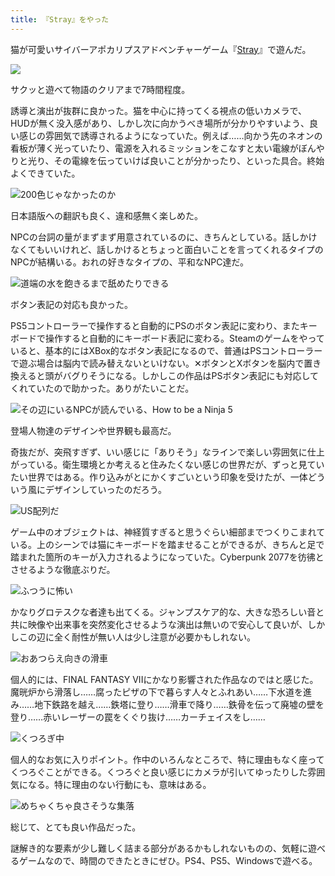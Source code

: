 ```yaml
---
title: 『Stray』をやった
---
```

猫が可愛いサイバーアポカリプスアドベンチャーゲーム『[Stray](https://store.steampowered.com/app/1332010/Stray/?l=japanese)』で遊んだ。

![](https://lh4.googleusercontent.com/9XSOUTxf0fGSvvKBraup62sBHY7ysA2m04NE_i_Um9bA3eDFvdeeBYjCqztNQdeA_5xdTmo9zGPjMuAuVzh6TqZGfyXLKsg7lcN9Q-0FM7ngkZdOy7p2fL7y3_xMxMt8ayYcPWX_XB4WIL2WTOnI2tCx_u9bvCsYlaRBaWb5ra5LZINEOBXeWSsmHT4uFA)

サクッと遊べて物語のクリアまで7時間程度。

誘導と演出が抜群に良かった。猫を中心に持ってくる視点の低いカメラで、HUDが無く没入感があり、しかし次に向かうべき場所が分かりやすいよう、良い感じの雰囲気で誘導されるようになっていた。例えば……向かう先のネオンの看板が薄く光っていたり、電源を入れるミッションをこなすと太い電線がぼんやりと光り、その電線を伝っていけば良いことが分かったり、といった具合。終始よくできていた。

![](https://lh6.googleusercontent.com/scNvBJBz7MjEe2H2rzdLgTZwZ4h2Mo_g7yTgH6bkX3HCBzgoKe0tZFrQxfdLaxOm3jnU9MCI2jliZdoci6IviYl7R75fFPbhX2K8GVRHKj3VRspsOkKTlE1a7HdxFYiFb8NX2j1MuUAaU5O4kh8bgGMpWx1YN4a4eAazZ7evMe97mGqQe0GWK1GA_iTDEw "200色じゃなかったのか")

日本語版への翻訳も良く、違和感無く楽しめた。

NPCの台詞の量がまずまず用意されているのに、きちんとしている。話しかけなくてもいいけれど、話しかけるとちょっと面白いことを言ってくれるタイプのNPCが結構いる。おれの好きなタイプの、平和なNPC達だ。

![](https://lh4.googleusercontent.com/kv6W3ouxA_MJbjxMqhuw9NfaarfL7ZFrciEmTa5k1VqKtqfDvgrMfqJjguSlwEjWXzOgtNH1zThLU8g4ImXyC36rQ7NkgXT7TAk58nMz5VjebjHF1k5aWujp3W3KkANjOfF9rmkfYBfgMApqPpYtIjVyIXeABfq0_kHBu-EWoOT10gGYUw7TonPhCcD9Tg "道端の水を飽きるまで舐めたりできる")

ボタン表記の対応も良かった。

PS5コントローラーで操作すると自動的にPSのボタン表記に変わり、またキーボードで操作すると自動的にキーボード表記に変わる。Steamのゲームをやっていると、基本的にはXBox的なボタン表記になるので、普通はPSコントローラーで遊ぶ場合は脳内で読み替えないといけない。✕ボタンとXボタンを脳内で置き換えると頭がバグりそうになる。しかしこの作品はPSボタン表記にも対応してくれていたので助かった。ありがたいことだ。

![](https://lh6.googleusercontent.com/Y50sN8PLizrVYUYoYARfXQ4UWXmckrxdEGSodF3mfjmrx9jv3FrFF4OTJcabBJlcsGcgSoRUMLovpuHr7rftKjouqUgEcPRfjzY7IvkfYSnfku08tbOHr-_uTidCJYOze-yTrEtxt6T687-iN0n7MMZvwU08xumMSc4IuAGTiYwInLWgirXnzkCRfNVhaw "その辺にいるNPCが読んでいる、How to be a Ninja 5")

登場人物達のデザインや世界観も最高だ。

奇抜だが、突飛すぎず、いい感じに「ありそう」なラインで楽しい雰囲気に仕上がっている。衛生環境とか考えると住みたくない感じの世界だが、ずっと見ていたい世界ではある。作り込みがとにかくすごいという印象を受けたが、一体どういう風にデザインしていったのだろう。

![](https://lh5.googleusercontent.com/F8jqALpTqNKCNIMZDq8PAqhP1Owwxk2cOEgK8aDouehGE0qjB5VAudLj2HOpFESNsa41-CIrD0qr6LE5_D3u_WthH4R0lNkQd6JUus9oGpw_QCMTwMRGfB4uVTQfYf85-i2kMC_HIjOFOzBfQoluIuXxBm3Y6bj5kr5Jb2XMWtO3VKOjDqWTAcLa6PFcbA "US配列だ")

ゲーム中のオブジェクトは、神経質すぎると思うぐらい細部までつくりこまれている。上のシーンでは猫にキーボードを踏ませることができるが、きちんと足で踏まれた箇所のキーが入力されるようになっていた。Cyberpunk 2077を彷彿とさせるような徹底ぶりだ。

![](https://lh4.googleusercontent.com/0puAlrQlTx9lJLYimM1_j6Zu7Xjb72YYWWerp8KAwP4nw08tt3O56M7ceJXqpyhdANBw-JIMFz3eGST-jyKIgVad7ShYOQtPofjxPRxw7YVlYdnIqUQ8oucEkFfXaCk2WqncqesgVH3FiPqCo9Wkx2zrm9ysl9KsamrhXZAeD-tSNh5CSXB-tEId4RbJDw "ふつうに怖い")

かなりグロテスクな者達も出てくる。ジャンプスケア的な、大きな恐ろしい音と共に映像や出来事を突然変化させるような演出は無いので安心して良いが、しかしこの辺に全く耐性が無い人は少し注意が必要かもしれない。

![](https://lh6.googleusercontent.com/dBIPA22RxswzR5xaI0JCMuSEIPrc_OtYah8XlZViTtiTiEIbO6kVbt7q0TKmsmyz2pJ5XR3zkQzPHlQhVGxc-6KItYsEy_kdeRCOjgXPLPCgHDKy3XtBZmbF2BzgDFWOQ2bPDp6nHFHgvkQmscCSigVKdrBdnYxwbjUqAYGjV6fYksfFRxRWjaaBc3xCZQ "おあつらえ向きの滑車")

個人的には、FINAL FANTASY VIIにかなり影響された作品なのではと感じた。魔晄炉から滑落し……腐ったピザの下で暮らす人々とふれあい……下水道を進み……地下鉄路を越え……鉄塔に登り……滑車で降り……鉄骨を伝って廃墟の壁を登り……赤いレーザーの罠をくぐり抜け……カーチェイスをし……

![](https://lh4.googleusercontent.com/LEaDnahT6EQ2O-xfSWrl-tpFlaHRcse_QXI3Rh5Mcw2ZoxYBfZS-P7b6XRbSFeDy6P1nWWjKCUaI4YWmF0AVMpGqj2Ccpxa1ivaUfXQIOAufHOPVDPAwPqAqQajEtxdvd4_ARdiI9HBpnmcZIWATfy7gsRwl4S5R0C81uvVaS_MYWfULY5fVt9cZLql_4Q "くつろぎ中")

個人的なお気に入りポイント。作中のいろんなところで、特に理由もなく座ってくつろぐことができる。くつろぐと良い感じにカメラが引いてゆったりした雰囲気になる。特に理由のない行動にも、意味はある。

![](https://lh6.googleusercontent.com/ZnIAK8a823Nddth0dnUjb6bCU8Hl6l7fIagFGJ2VKHAmqkrSzK7wWscr4lIGWvTqK0iZhtUkvP0WXuWZLwXliPsWfkaedVGu5Jnh3o0MWLwrFm0zS9WVzxmgutd_JkkyaQAPg3TMtfZcF7JVhFXvZmrG3figguMqZvLDzn211_0FtBZ00rZHFxDb6577Hg "めちゃくちゃ良さそうな集落")

総じて、とても良い作品だった。

謎解き的な要素が少し難しく詰まる部分があるかもしれないものの、気軽に遊べるゲームなので、時間のできたときにぜひ。PS4、PS5、Windowsで遊べる。
